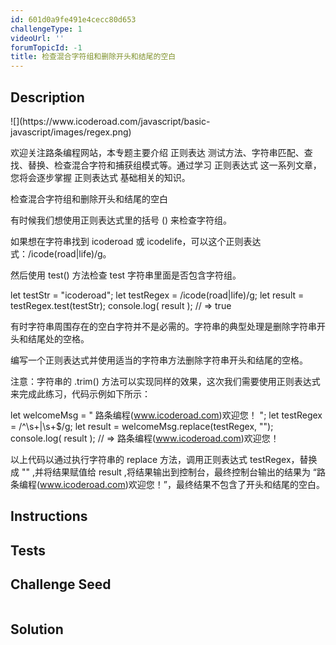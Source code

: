 ```yaml
---
id: 601d0a9fe491e4cecc80d653
challengeType: 1
videoUrl: ''
forumTopicId: -1
title: 检查混合字符组和删除开头和结尾的空白
---
```


## Description
<section id='description'>
![](https://www.icoderoad.com/javascript/basic-javascript/images/regex.png)

欢迎关注路条编程网站，本专题主要介绍 正则表达 测试方法、字符串匹配、查找、替换、检查混合字符和捕获组模式等。通过学习 正则表达式 这一系列文章，您将会逐步掌握 正则表达式 基础相关的知识。

检查混合字符组和删除开头和结尾的空白

有时候我们想使用正则表达式里的括号 () 来检查字符组。

如果想在字符串找到 icoderoad 或 icodelife，可以这个正则表达式：/icode(road|life)/g。

然后使用 test() 方法检查 test 字符串里面是否包含字符组。

let testStr = "icoderoad";
let testRegex = /icode(road|life)/g;
let result = testRegex.test(testStr);
console.log( result );
// => true

有时字符串周围存在的空白字符并不是必需的。字符串的典型处理是删除字符串开头和结尾处的空格。

编写一个正则表达式并使用适当的字符串方法删除字符串开头和结尾的空格。

注意：字符串的 .trim() 方法可以实现同样的效果，这次我们需要使用正则表达式来完成此练习，代码示例如下所示：

let welcomeMsg = "   路条编程(www.icoderoad.com)欢迎您！  ";
let testRegex = /^\s+|\s+$/g; 
let result = welcomeMsg.replace(testRegex, "");
console.log( result );
// => 路条编程(www.icoderoad.com)欢迎您！

以上代码以通过执行字符串的 replace 方法，调用正则表达式 testRegex，替换成 "" ,并将结果赋值给 result ,将结果输出到控制台，最终控制台输出的结果为 “路条编程(www.icoderoad.com)欢迎您！”，最终结果不包含了开头和结尾的空白。



</section>

## Instructions
<section id='instructions'>

</section>

## Tests
<section id='tests'>

</section>

## Challenge Seed
<section id='challengeSeed'>

<div id='js-seed'>

```js

```

</div>



</section>

## Solution
<section id='solution'>


</section>
